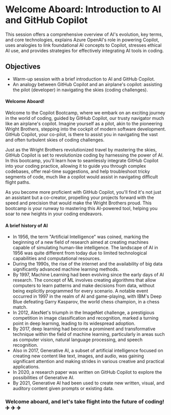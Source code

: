 # Welcome Aboard: Introduction to AI and GitHub Copilot
This session offers a comprehensive overview of AI's evolution, key terms, and core technologies, explains Azure OpenAI's role in powering Copilot, uses analogies to link foundational AI concepts to Copilot, stresses ethical AI use, and provides strategies for effectively integrating AI tools in coding.

## Objectives
- Warm-up session with a brief introduction to AI and GitHub Copilot.
- An analogy between GitHub Copilot and an airplane's copilot: assisting the pilot (developer) in navigating the skies (coding challenges).

#### Welcome Aboard!
Welcome to the Copilot Bootcamp, where we embark on an exciting journey in the world of coding, guided by GitHub Copilot, our trusty navigator much like an airplane's copilot. Imagine yourself as a pilot, akin to the pioneering Wright Brothers, stepping into the cockpit of modern software development. GitHub Copilot, your co-pilot, is there to assist you in navigating the vast and often turbulent skies of coding challenges.

Just as the Wright Brothers revolutionized travel by mastering the skies, GitHub Copilot is set to revolutionize coding by harnessing the power of AI. In this bootcamp, you'll learn how to seamlessly integrate GitHub Copilot into your coding practice, allowing it to guide you through complex codebases, offer real-time suggestions, and help troubleshoot tricky segments of code, much like a copilot would assist in navigating difficult flight paths.

As you become more proficient with GitHub Copilot, you'll find it's not just an assistant but a co-creator, propelling your projects forward with the speed and precision that would make the Wright Brothers proud. This bootcamp is your runway to mastering this AI-powered tool, helping you soar to new heights in your coding endeavors.

#### A brief history of AI
- In 1956, the term "Artificial Intelligence" was coined, marking the beginning of a new field of research aimed at creating machines capable of simulating human-like intelligence. The landscape of AI in 1956 was quite different from today due to limited technological capabilities and computational resources.
- During the 1990s, the rise of the internet and the availability of big data significantly advanced machine learning methods.
- By 1997, Machine Learning had been evolving since the early days of AI research. The concept of ML involves creating algorithms that allow computers to learn patterns and make decisions from data, without being explicitly programmed for every scenario. A notable event occurred in 1997 in the realm of AI and game-playing, with IBM's Deep Blue defeating Garry Kasparov, the world chess champion, in a chess match.
- In 2012, AlexNet's triumph in the ImageNet challenge, a prestigious competition in image classification and recognition, marked a turning point in deep learning, leading to its widespread adoption.
- By 2017, deep learning had become a prominent and transformative technique within the field of machine learning, particularly in areas such as computer vision, natural language processing, and speech recognition.
- Also in 2017, Generative AI, a subset of artificial intelligence focused on creating new content like text, images, and audio, was gaining significant attention and making strides in various creative and practical applications.
- In 2020, a research paper was written on GitHub Copilot to explore the possibilities of Generative AI.
- By 2021, Generative AI had been used to create new written, visual, and auditory content given prompts or existing data.



### Welcome aboard, and let's take flight into the future of coding! &#9992; &#9992; &#9992;
